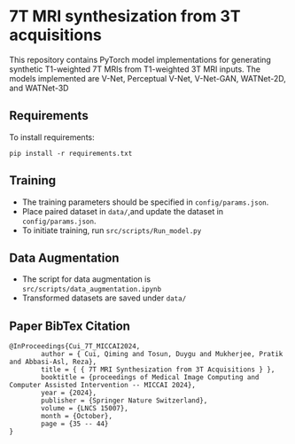 # 7T MRI synthesization from 3T acquisitions
This repository contains PyTorch model implementations for generating synthetic T1-weighted 7T MRIs from T1-weighted 3T MRI inputs. The models implemented are V-Net, Perceptual V-Net, V-Net-GAN, WATNet-2D, and WATNet-3D

## Requirements

To install requirements:
```setup
pip install -r requirements.txt
```

## Training

* The training parameters should be specified in ```config/params.json```.
* Place paired dataset in ```data/```,and update the dataset in ```config/params.json```.
* To initiate training, run ```src/scripts/Run_model.py```

## Data Augmentation

* The script for data augmentation is ```src/scripts/data_augmentation.ipynb```
* Transformed datasets are saved under ```data/```

## Paper BibTex Citation


```
@InProceedings{Cui_7T_MICCAI2024,
        author = { Cui, Qiming and Tosun, Duygu and Mukherjee, Pratik and Abbasi-Asl, Reza},
        title = { { 7T MRI Synthesization from 3T Acquisitions } },
        booktitle = {proceedings of Medical Image Computing and Computer Assisted Intervention -- MICCAI 2024},
        year = {2024},
        publisher = {Springer Nature Switzerland},
        volume = {LNCS 15007},
        month = {October},
        page = {35 -- 44}
}
```